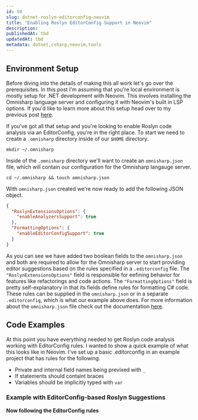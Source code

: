 ```yaml
---
id: 50
slug: dotnet-roslyn-editorconfig-neovim
title: "Enabling Roslyn EditorConfig Support in Neovim"
description:
publishedAt: tbd
updatedAt: tbd
metadata: dotnet,csharp,neovim,tools
---
```


## Environment Setup

Before diving into the details of making this all work let's go over the prerequisites. In this post I'm assuming that you're local environment is mostly setup for .NET development with Neovim. This involves installing the Omnisharp language server and configuring it with Neovim's built in LSP options. If you'd like to learn more about this setup head over to my previous post [here]().

If you've got all that setup and you're looking to enable Roslyn code analysis via an EditorConfig, you're in the right place. To start we need to create a `.omnisharp` directory inside of our `$HOME` directory.

```shell
mkdir ~/.omnisharp
```

Inside of the `.omnisharp` directory we'll want to create an `omnisharp.json` file, which will contain our configuration for the Omnisharp langauge server.

```shell
cd ~/.omnisharp && touch omnisharp.json
```

With `omnisharp.json` created we're now ready to add the following JSON object.

```json
{
  "RoslynExtensionsOptions": {
    "enableAnalyzersSupport": true
  },
  "FormattingOptions": {
    "enableEditorConfigSupport": true
  }
}
```

As you can see we have added two boolean fields to the `omnisharp.json` and both are required to allow for the Omnisharp server to start providing editor suggestions based on the rules specified in a `.editorconfig` file. The `"RoslynExtensionsOptions"` field is responsible for eefining behavior for features like refactorings and code actions. The `"FormattingOptions"` field is pretty self-explanatory in that its fields define rules for formatting C# code. These rules can be supplied in the `omnisharp.json` or in a separate `.editorconfig`, which is what our example above does. For more information about the `omnisharp.json` file check out the documentation [here](https://github.com/OmniSharp/omnisharp-roslyn/wiki/Configuration-Options).

## Code Examples

At this point you have everything needed to get Roslyn code analysis working with EditorConfig rules. I wanted to show a quick example of what this looks like in Neovim. I've set up a basic .editorconfig in an example project that has rules for the following.

- Private and internal field names being previxed with `_`
- If statements should containt braces
- Variables should be implicitly typed with `var`

### Example with EditorConfig-based Roslyn Suggestions

[]()

**Now following the EditorConfig rules**

[]()
